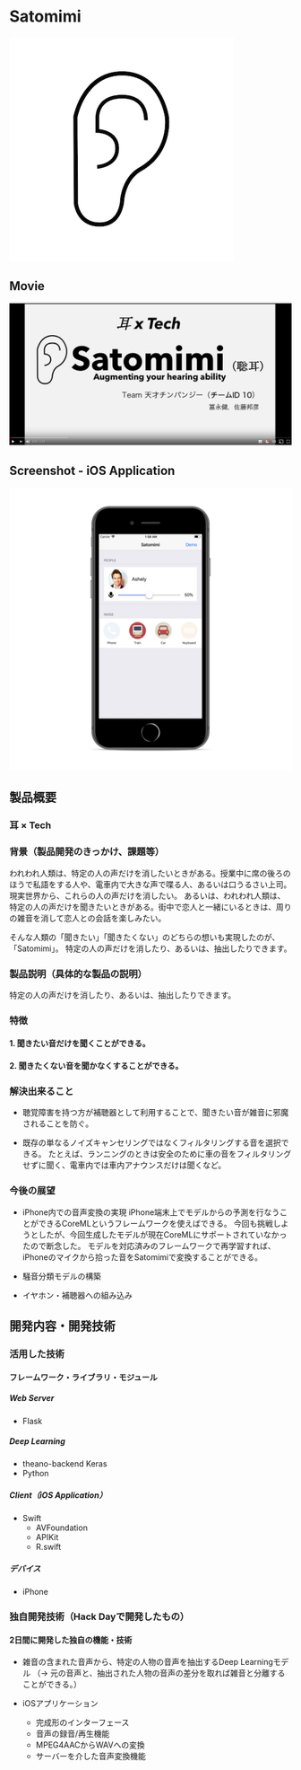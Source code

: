 # Satomimi

![Satomimi icon](./images/Satomimi-icon.png)

## Movie

[![Satomimi video](./images/video_thumnail.png)](https://youtu.be/OLCrGWSY-ow)

## Screenshot - iOS Application

![Satomimi ios](./images/Satomimi-iOS.png)

## 製品概要
### 耳 × Tech

### 背景（製品開発のきっかけ、課題等）

われわれ人類は、特定の人の声だけを消したいときがある。授業中に席の後ろのほうで私語をする人や、電車内で大きな声で喋る人、あるいは口うるさい上司。現実世界から、これらの人の声だけを消したい。
あるいは、われわれ人類は、特定の人の声だけを聞きたいときがある。街中で恋人と一緒にいるときは、周りの雑音を消して恋人との会話を楽しみたい。

そんな人類の「聞きたい」「聞きたくない」のどちらの想いも実現したのが、「Satomimi」。
特定の人の声だけを消したり、あるいは、抽出したりできます。

### 製品説明（具体的な製品の説明）

特定の人の声だけを消したり、あるいは、抽出したりできます。

### 特徴

#### 1. 聞きたい音だけを聞くことができる。

#### 2. 聞きたくない音を聞かなくすることができる。

### 解決出来ること

- 聴覚障害を持つ方が補聴器として利用することで、聞きたい音が雑音に邪魔されることを防ぐ。

- 既存の単なるノイズキャンセリングではなくフィルタリングする音を選択できる。
たとえば、ランニングのときは安全のために車の音をフィルタリングせずに聞く、電車内では車内アナウンスだけは聞くなど。

### 今後の展望

- iPhone内での音声変換の実現
iPhone端末上でモデルからの予測を行なうことができるCoreMLというフレームワークを使えばできる。
今回も挑戦しようとしたが、今回生成したモデルが現在CoreMLにサポートされていなかったので断念した。
モデルを対応済みのフレームワークで再学習すれば、iPhoneのマイクから拾った音をSatomimiで変換することができる。

- 騒音分類モデルの構築

- イヤホン・補聴器への組み込み

## 開発内容・開発技術

### 活用した技術

#### フレームワーク・ライブラリ・モジュール

##### Web Server
* Flask

##### Deep Learning
* theano-backend Keras
* Python

##### Client（iOS Application）
* Swift
  * AVFoundation
  * APIKit
  * R.swift

##### デバイス
* iPhone

### 独自開発技術（Hack Dayで開発したもの）

#### 2日間に開発した独自の機能・技術

* 雑音の含まれた音声から、特定の人物の音声を抽出するDeep Learningモデル
（-> 元の音声と、抽出された人物の音声の差分を取れば雑音と分離することができる。）

* iOSアプリケーション
  - 完成形のインターフェース
  - 音声の録音/再生機能
  - MPEG4AACからWAVへの変換
  - サーバーを介した音声変換機能
